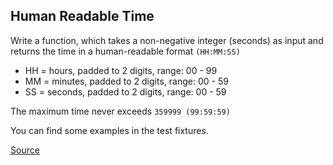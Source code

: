 ## Human Readable Time

Write a function, which takes a non-negative integer (seconds) as input and returns the time in a human-readable format `(HH:MM:SS)`

*   HH = hours, padded to 2 digits, range: 00 - 99
*   MM = minutes, padded to 2 digits, range: 00 - 59
*   SS = seconds, padded to 2 digits, range: 00 - 59

The maximum time never exceeds `359999 (99:59:59)`

You can find some examples in the test fixtures.

[Source](https://www.codewars.com/kata/52685f7382004e774f0001f7/train/python)